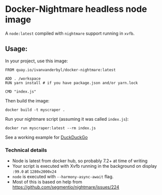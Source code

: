 # Docker-Nightmare headless node image

A `node:latest` compiled with `nightmare` support running in `xvfb`.

## Usage:

In your project, use this image:

```
FROM quay.io/ivanvanderbyl/docker-nightmare:latest

ADD . /workspace
RUN yarn install # if you have package.json and/or yarn.lock

CMD "index.js"
```

Then build the image:

```shell
docker build -t myscraper .
```

Run your nightmare script (assuming it was called `index.js`):

```shell
docker run myscraper:latest --rm index.js
```

See a working example for [DuckDuckGo](https://github.com/ivanvanderbyl/docker-nightmare/tree/master/examples/duckduckgo)

### Technical details

- Node is latest from docker hub, so probably 7.2+ at time of writing
- Your script is executed with Xvfb running in the background on display `:99.0` at `1280x2000x24`
- `node` is executed with `--harmony-async-await` flag.
- Most of this is based on help from https://github.com/segmentio/nightmare/issues/224
